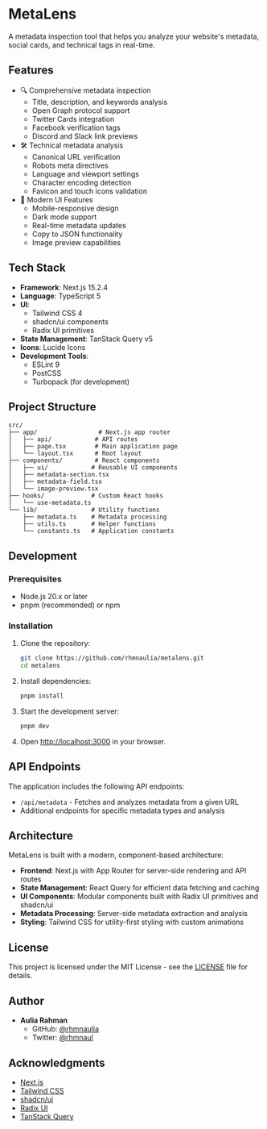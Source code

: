 # MetaLens

A metadata inspection tool that helps you analyze your website's metadata, social cards, and technical tags in real-time.

## Features

- 🔍 Comprehensive metadata inspection
  - Title, description, and keywords analysis
  - Open Graph protocol support
  - Twitter Cards integration
  - Facebook verification tags
  - Discord and Slack link previews
- 🛠️ Technical metadata analysis
  - Canonical URL verification
  - Robots meta directives
  - Language and viewport settings
  - Character encoding detection
  - Favicon and touch icons validation
- 📱 Modern UI Features
  - Mobile-responsive design
  - Dark mode support
  - Real-time metadata updates
  - Copy to JSON functionality
  - Image preview capabilities

## Tech Stack

- **Framework**: Next.js 15.2.4
- **Language**: TypeScript 5
- **UI**:
  - Tailwind CSS 4
  - shadcn/ui components
  - Radix UI primitives
- **State Management**: TanStack Query v5
- **Icons**: Lucide Icons
- **Development Tools**:
  - ESLint 9
  - PostCSS
  - Turbopack (for development)

## Project Structure

```
src/
├── app/                 # Next.js app router
│   ├── api/            # API routes
│   ├── page.tsx        # Main application page
│   └── layout.tsx      # Root layout
├── components/         # React components
│   ├── ui/            # Reusable UI components
│   ├── metadata-section.tsx
│   ├── metadata-field.tsx
│   └── image-preview.tsx
├── hooks/             # Custom React hooks
│   └── use-metadata.ts
└── lib/               # Utility functions
    ├── metadata.ts    # Metadata processing
    ├── utils.ts       # Helper functions
    └── constants.ts   # Application constants
```

## Development

### Prerequisites

- Node.js 20.x or later
- pnpm (recommended) or npm

### Installation

1. Clone the repository:

   ```bash
   git clone https://github.com/rhmnaulia/metalens.git
   cd metalens
   ```

2. Install dependencies:

   ```bash
   pnpm install
   ```

3. Start the development server:

   ```bash
   pnpm dev
   ```

4. Open [http://localhost:3000](http://localhost:3000) in your browser.

## API Endpoints

The application includes the following API endpoints:

- `/api/metadata` - Fetches and analyzes metadata from a given URL
- Additional endpoints for specific metadata types and analysis

## Architecture

MetaLens is built with a modern, component-based architecture:

- **Frontend**: Next.js with App Router for server-side rendering and API routes
- **State Management**: React Query for efficient data fetching and caching
- **UI Components**: Modular components built with Radix UI primitives and shadcn/ui
- **Metadata Processing**: Server-side metadata extraction and analysis
- **Styling**: Tailwind CSS for utility-first styling with custom animations

## License

This project is licensed under the MIT License - see the [LICENSE](LICENSE) file for details.

## Author

- **Aulia Rahman**
  - GitHub: [@rhmnaulia](https://github.com/rhmnaulia)
  - Twitter: [@rhmnaul](https://twitter.com/rhmnaul)

## Acknowledgments

- [Next.js](https://nextjs.org/)
- [Tailwind CSS](https://tailwindcss.com/)
- [shadcn/ui](https://ui.shadcn.com/)
- [Radix UI](https://www.radix-ui.com/)
- [TanStack Query](https://tanstack.com/query/latest)
